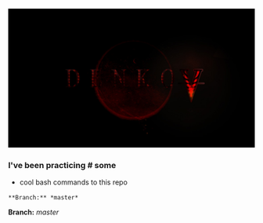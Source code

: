 <p align="center">
  <img src="screenshot.jpg" />
</p>

### I've been practicing # some 
* cool bash commands to this repo
```
**Branch:** *master*
``` 
**Branch:** *master*